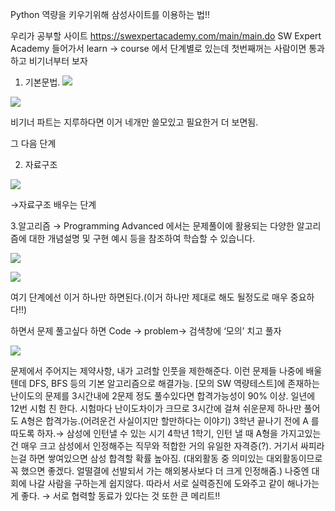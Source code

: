 Python 역량을 키우기위해 삼성사이트를 이용하는 법!!

우리가 공부할 사이트
https://swexpertacademy.com/main/main.do
SW Expert Academy 들어가서 learn → course
에서 단계별로 있는데 첫번째꺼는 사람이면 통과하고 비기너부터 보자


1. 기본문법.
![](https://paper-attachments.dropbox.com/s_663B32E97BED7A155FAAD34E748AC03AFD2FCA6562904ADA818C3998C455A950_1569233114996_image.png)

![](https://paper-attachments.dropbox.com/s_7E514FE34CB08CDC4BE4A72F85D8196F52430A130F6B4145E97C2168ABC7A3C1_1569225584926_image.png)


비기너 파트는 지루하다면 이거 네개만 쓸모있고 필요한거 더 보면됨. 


그 다음 단계

2. 자료구조


![](https://paper-attachments.dropbox.com/s_663B32E97BED7A155FAAD34E748AC03AFD2FCA6562904ADA818C3998C455A950_1569226416793_image.png)


→자료구조 배우는 단계 

3.알고리즘 → Programming Advanced 에서는 문제풀이에 활용되는 다양한 알고리즘에 대한 개념설명 및 구현 예시 등을 참조하여 학습할 수 있습니다.

![](https://paper-attachments.dropbox.com/s_663B32E97BED7A155FAAD34E748AC03AFD2FCA6562904ADA818C3998C455A950_1569226451563_image.png)

![](https://paper-attachments.dropbox.com/s_663B32E97BED7A155FAAD34E748AC03AFD2FCA6562904ADA818C3998C455A950_1569226475124_image.png)


여기 단계에선 이거 하나만 하면된다.(이거 하나만 제대로 해도 될정도로 매우 중요하다!!)

하면서 문제 풀고싶다 하면 Code → problem→ 검색창에 ‘모의’ 치고 풀자

![](https://paper-attachments.dropbox.com/s_663B32E97BED7A155FAAD34E748AC03AFD2FCA6562904ADA818C3998C455A950_1569226527099_image.png)


문제에서 주어지는 제약사항, 내가 고려할 인풋을 제한해준다.
이런 문제들 나중에 배울텐데
DFS, BFS 등의 기본 알고리즘으로 해결가능. [모의 SW 역량테스트]에 존재하는 난이도의 문제를 3시간내에 2문제 정도 풀수있다면 합격가능성이 90% 이상. 일년에 12번 시험 친 한다. 시험마다 난이도차이가 크므로 3시간에 걸쳐 쉬운문제 하나만 풀어도 A형은 합격가능.(어려운건 사실이지만 할만하다는 이야기) 3학년 끝나기 전에 A 를 따도록 하자.→ 삼성에 인턴낼 수 있는 시기 4학년 1학기, 인턴 낼 때 A형을 가지고있는건 매우 크고 삼성에서 인정해주는 직무와 적합한 거의 유일한 자격증(?).
거기서 싸피라는걸 하면 쌓여있으면 삼성 합격할 확률 높아짐. (대외활동 중 의미있는 대외활동이므로 꼭 했으면 좋겠다. 얼떨결에 선발되서 가는 해외봉사보다 더 크게 인정해줌.)
나중엔 대회에 나갈 사람을 구하는게 쉽지않다. 따라서 서로 실력증진에 도와주고 같이 해나가는게 좋다.
→ 서로 협력할 동료가 있다는 것 또한 큰 메리트!!

